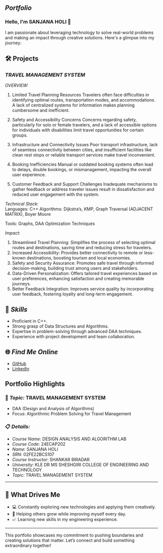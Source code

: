 ## *Portfolio*
### Hello, I'm SANJANA HOLI 👋

I am passionate about leveraging technology to solve real-world problems and making an impact through creative solutions. 
Here's a glimpse into my journey:  


## 🛠️ Projects

### *TRAVEL MANAGEMENT SYSTEM*  

*OVERVIEW:* 

1. Limited Travel Planning Resources
 Travelers often face difficulties in identifying optimal routes, transportation modes, and accommodations. 
 A lack of centralized systems for information makes planning cumbersome and inefficient.
 
2. Safety and Accessibility Concerns
 Concerns regarding safety, particularly for solo or female travelers, and a lack of accessible
 options for individuals with disabilities limit travel opportunities for certain groups.

3. Infrastructure and Connectivity Issues
 Poor transport infrastructure, lack of seamless connectivity between cities, and insufficient facilities 
 like clean rest stops or reliable transport services make travel inconvenient.

4. Booking Inefficiencies
 Manual or outdated booking systems often lead to delays, double bookings, or mismanagement, 
 impacting the overall user experience.

5. Customer Feedback and Support Challenges
 Inadequate mechanisms to gather feedback or address traveler issues result in dissatisfaction and 
 reduced user engagement with the system.

*Technical Stack:*  
Languages: C++
Algorithms: Dijkstra’s, KMP, Graph Traversal (ADJACENT MATRIX), Boyer Moore 

Tools: Graphs, DAA Optimization Techniques

*Impact:* 
1. Streamlined Travel Planning:
     Simplifies the process of selecting optimal routes and destinations, saving time and reducing stress for travelers.
2. Increased Accessibility:
     Provides better connectivity to remote or less-known destinations, boosting tourism and local economies.     
3. Safety and Security Assurance:
     Promotes safe travel through informed decision-making, building trust among users and stakeholders.
4. Data-Driven Personalization:
     Offers tailored travel experiences based on user preferences, enhancing satisfaction and creating memorable journeys.
5. Better Feedback Integration:
    Improves service quality by incorporating user feedback, fostering loyalty and long-term engagement.

## 🚀 *Skills*  

- Proficient in C++. 
- Strong grasp of Data Structures and Algorithms.  
- Expertise in problem-solving through advanced DAA techniques.  
- Experience with project development and team collaboration.  


## 🌐 *Find Me Online*

- [GitHub](https://github.com/sanjanaholi/sanjanaholi-portfolio.github.io/blob/main/README.md)
- [LinkedIn](https://www.linkedin.com/in/sanjana-holi-5948a6290/)

## Portfolio Highlights

### 🎯 *Topic:* TRAVEL MANAGEMENT SYSTEM

- DAA (Design and Analysis of Algorithms)  
- Focus: Algorithmic Problem Solving for Travel Management  

### 📋 *Details:*

- *Course Name*: DESIGN ANALYSIS AND ALGORITHM LAB 
- *Course Code*: 24ECAP202  
- *Name*: SANJANA HOLI
- *SRN*: 02FE22BCS107
- *Course Instructor*: SHANKAR BIRADAR  
- *University*: KLE DR MS SHESHGIRI COLLEGE OF ENGINEERING AND TECHNOLOGY
- *Topic:* TRAVEL MANAGEMENT SYSTEM
---

## 🎨 What Drives Me  
- 💻 Constantly exploring new technologies and applying them creatively.
- 🤝 Helping others grow while improving myself every day.  
- 📈 Learning new skills in my engineering experience.  

---

This portfolio showcases my commitment to pushing boundaries and creating solutions that matter. 
Let’s connect and build something extraordinary together!
